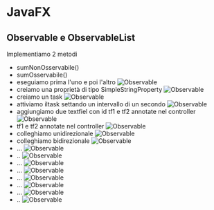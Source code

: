 # JavaFX

## Observable  e ObservableList

Implementiamo 2 metodi
* sumNonOsservabile()
* sumOsservabile()
* eseguiamo prima l'uno e poi l'altro
![Observable](img/Observable2.png)
* creiamo una proprietà di tipo SimpleStringProperty
![Observable](img/Observable3.png)
* creiamo un task
![Observable](img/Observable4.png)
* attiviamo iltask settando un intervallo di un secondo
![Observable](img/Observable5.png)
* aggiungiamo due textfiel con id tf1 e tf2 annotate nel controller
![Observable](img/Observable6.png)
* tf1 e tf2 annotate nel controller
![Observable](img/Observable7.png)
* colleghiamo unidirezionale
![Observable](img/Observable9.png)
* colleghiamo bidirezionale
![Observable](img/Observable11.png)
* ...
![Observable](img/Observable12.png)
* ..
![Observable](img/Observable13.png)
* ...
![Observable](img/Observable14.png)
* ...
![Observable](img/Observable15.png)
* ...
![Observable](img/Observable16.png)
* ...
![Observable](img/Observable17.png)
* ...
![Observable](img/Observable18.png)
* ..
![Observable](img/Observable19.png)
